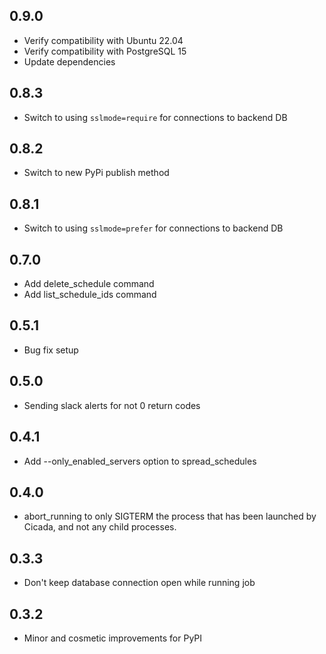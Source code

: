 0.9.0
-----
- Verify compatibility with Ubuntu 22.04
- Verify compatibility with PostgreSQL 15
- Update dependencies

0.8.3
-----
- Switch to using `sslmode=require` for connections to backend DB

0.8.2
-----
- Switch to new PyPi publish method

0.8.1
-----
- Switch to using `sslmode=prefer` for connections to backend DB

0.7.0
-----
- Add delete_schedule command
- Add list_schedule_ids command


0.5.1
-----
- Bug fix setup


0.5.0
-----
- Sending slack alerts for not 0 return codes


0.4.1
-----
- Add --only_enabled_servers option to spread_schedules


0.4.0
-----
- abort_running to only SIGTERM the process that has been launched by Cicada, and not any child processes.


0.3.3
-----
- Don't keep database connection open while running job


0.3.2
-----
- Minor and cosmetic improvements for PyPI

